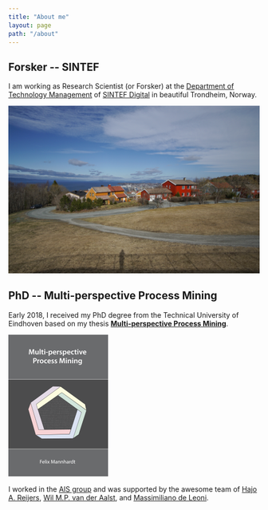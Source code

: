 ```yaml
---
title: "About me"
layout: page
path: "/about"
---
```


## Forsker -- SINTEF

I am working as Research Scientist (or Forsker) at the [Department of Technology Management](https://www.sintef.no/en/technology-and-society/industrial_management/) of [SINTEF Digital](https://www.sintef.no/en/digital/) in beautiful Trondheim, Norway.

![View from Teisendammen](Trondheim2015-04809.jpg)

## PhD -- Multi-perspective Process Mining

Early 2018, I received my PhD degree from the Technical University of Eindhoven based on my thesis [**Multi-perspective Process Mining**](/thesis).

![Multi-perspective Process Mining](./mannhardt-cover-front.png)  

I worked in the [AIS group](http://www.win.tue.nl/ais/) and was supported by the awesome team of [Hajo A. Reijers](http://reijers.com), [Wil M.P. van der Aalst](http://vdaalst.com/), and [Massimiliano de Leoni](http://www.win.tue.nl/~mdeleoni/). 
